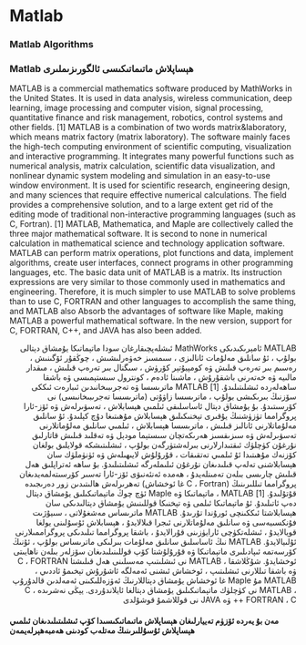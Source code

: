 # Matlab
### Matlab Algorithms
### Matlab ھېساپلاش  ماتىماتىكىسى ئالگورىزىملىرى
MATLAB is a commercial mathematics software produced by MathWorks in the United States. It is used in data analysis, wireless communication, deep learning, image processing and computer vision, signal processing, quantitative finance and risk management, robotics, control systems and other fields. [1] 
MATLAB is a combination of two words matrix&laboratory, which means matrix factory (matrix laboratory). The software mainly faces the high-tech computing environment of scientific computing, visualization and interactive programming. It integrates many powerful functions such as numerical analysis, matrix calculation, scientific data visualization, and nonlinear dynamic system modeling and simulation in an easy-to-use window environment. It is used for scientific research, engineering design, and many sciences that require effective numerical calculations. The field provides a comprehensive solution, and to a large extent get rid of the editing mode of traditional non-interactive programming languages ​​(such as C, Fortran). [1] 
MATLAB, Mathematica, and Maple are collectively called the three major mathematical software. It is second to none in numerical calculation in mathematical science and technology application software. MATLAB can perform matrix operations, plot functions and data, implement algorithms, create user interfaces, connect programs in other programming languages, etc. The basic data unit of MATLAB is a matrix. Its instruction expressions are very similar to those commonly used in mathematics and engineering. Therefore, it is much simpler to use MATLAB to solve problems than to use C, FORTRAN and other languages ​​to accomplish the same thing, and MATLAB also Absorb the advantages of software like Maple, making MATLAB a powerful mathematical software. In the new version, support for C, FORTRAN, C++, and JAVA has also been added.

<div dir="rtl">
MATLAB ئامېرىكىدىكى MathWorks ئىشلەپچىقارغان سودا ماتېماتىكا يۇمشاق دېتالى بولۇپ ، ئۇ سانلىق مەلۇمات ئانالىزى ، سىمسىز خەۋەرلىشىش ، چوڭقۇر ئۆگىنىش ، رەسىم بىر تەرەپ قىلىش ۋە كومپيۇتېر كۆرۈش ، سىگنال بىر تەرەپ قىلىش ، مىقدار مالىيە ۋە خەتەرنى باشقۇرۇش ، ماشىنا ئادەم ، كونترول سىستېمىسى ۋە باشقا ساھەلەردە ئىشلىتىلىدۇ. [1]
MATLAB ماترىسسا ۋە تەجرىبىخانىدىن ئىبارەت ئىككى سۆزنىڭ بىرىكىشى بولۇپ ، ماترىسسا زاۋۇتى (ماترىسسا تەجرىبىخانىسى) نى كۆرسىتىدۇ. بۇ يۇمشاق دېتال ئاساسلىقى ئىلمىي ھېسابلاش ، تەسۋىرلەش ۋە ئۆز-ئارا پروگرامما تۈزۈشنىڭ يۇقىرى تېخنىكىلىق ھېسابلاش مۇھىتىغا دۇچ كېلىدۇ. ئۇ سانلىق مەلۇماتلارنى ئانالىز قىلىش ، ماترىسسا ھېسابلاش ، ئىلمىي سانلىق مەلۇماتلارنى تەسۋىرلەش ۋە سىزىقسىز ھەرىكەتچان سىستېما مودېل ۋە تەقلىد قىلىش قاتارلىق نۇرغۇن كۈچلۈك ئىقتىدارلارنى بىرلەشتۈرگەن بولۇپ ، ئىشلىتىشكە قولايلىق بولغان كۆزنەك مۇھىتىدا ئۇ ئىلمىي تەتقىقات ، قۇرۇلۇش لايىھىلەش ۋە ئۈنۈملۈك سان ھېسابلاشنى تەلەپ قىلىدىغان نۇرغۇن ئىلىملەرگە ئىشلىتىلىدۇ. بۇ ساھە ئەتراپلىق ھەل قىلىش چارىسى بىلەن تەمىنلەيدۇ ، ھەمدە ئەنئەنىۋى ئۆز-ئارا تەسىر كۆرسىتەلمەيدىغان پروگرامما تىللىرىنىڭ (C ، Fortran غا ئوخشاش) تەھرىرلەش ھالىتىدىن زور دەرىجىدە قۇتۇلىدۇ. [1]
MATLAB ، ماتېماتىكا ۋە Maple ئۈچ چوڭ ماتېماتىكىلىق يۇمشاق دېتال دەپ ئاتىلىدۇ. ئۇ ماتېماتىكا ئىلمى ۋە تېخنىكا قوللىنىش يۇمشاق دېتالىدىكى سان ھېسابلاشتا ئىككىنچى ئورۇندا تۇرىدۇ. MATLAB ماترىساس مەشغۇلاتى ، سىيۇژىت فۇنكسىيەسى ۋە سانلىق مەلۇماتلارنى ئىجرا قىلالايدۇ ، ھېسابلاش ئۇسۇلىنى يولغا قويالايدۇ ، ئىشلەتكۈچى ئارايۈزىنى قۇرالايدۇ ، باشقا پروگرامما تىلىدىكى پروگراممىلارنى ئۇلىيالايدۇ. MATLAB نىڭ ئاساسلىق سانلىق مەلۇمات بىرلىكى ماترىساس بولۇپ ، ئۇنىڭ كۆرسەتمە ئىپادىلىرى ماتېماتىكا ۋە قۇرۇلۇشتا كۆپ قوللىنىلىدىغان سۆزلەر بىلەن ناھايىتى ئوخشايدۇ. شۇڭلاشقا ، MATLAB نى ئىشلىتىپ مەسىلىنى ھەل قىلىشتا C ، FORTRAN ۋە باشقا تىللارنى ئىشلىتىپ ، ئوخشاش ئىشنى ئەمەلگە ئاشۇرۇش تېخىمۇ ئاددىي ، MATLAB مۇ Maple غا ئوخشاش يۇمشاق دېتاللارنىڭ ئەۋزەللىكىنى ئەمەلدىن قالدۇرۇپ ، MATLAB نى كۈچلۈك ماتېماتىكىلىق يۇمشاق دېتالغا ئايلاندۇردى. يېڭى نەشرىدە C ، FORTRAN ، C ++ ۋە JAVA نى قوللاشمۇ قوشۇلدى
</div>

#### مەن بۇ يەردە ئۆزۈم تەييارلىغان ھېساپلاش ماتىماتىكىسىدا كۆپ ئىشلىتىلىدىغان ئىلمىي ھېساپلاش ئۇسۇللىرىنىڭ مەتلەب كودىنى ھەمبەھېرلەيمەن
